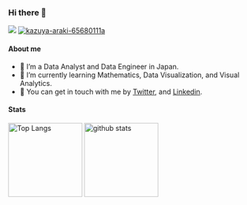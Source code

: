 ### Hi there 👋

<p align="left">
  <a href="https://twitter.com/kazuya_araki_jp" target="blank"><img src="https://img.shields.io/badge/Twitter-1DA1F2?style=for-the-badge&logo=twitter&logoColor=white" alr="kazuya_araki_jp" /></a>
  <a href="https://www.linkedin.com/in/kazuya-araki-65680111a/" target="blank"><img src="https://img.shields.io/badge/LinkedIn-0077B5?style=for-the-badge&logo=linkedin&logoColor=white" alt="kazuya-araki-65680111a" /></a>
</p>

#### About me

- 🔭 I’m a Data Analyst and Data Engineer in Japan.
- 🌱 I’m currently learning Mathematics, Data Visualization, and Visual Analytics.
- 💬 You can get in touch with me by [Twitter](https://twitter.com/kazuya_araki_jp), and [Linkedin](https://www.linkedin.com/in/kazuya-araki-65680111a/).

#### Stats

<p align="left"> 
  <img alt="Top Langs" height="150px" src="https://github-readme-stats.vercel.app/api/top-langs/?username=araki-ka&layout=compact&theme=dark" />
  <img alt="github stats" height="150px" src="https://github-readme-stats.vercel.app/api?username=araki-ka&show_icons=true&count_private=true&theme=dark" />
</p>
